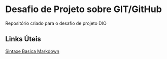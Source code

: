 # Desafio de Projeto sobre GIT/GitHub
Repositório criado para o desafio de projeto DIO

## Links Úteis
[Sintaxe Basica Markdown](https://www.markdownguide.org/basic-syntax/)
